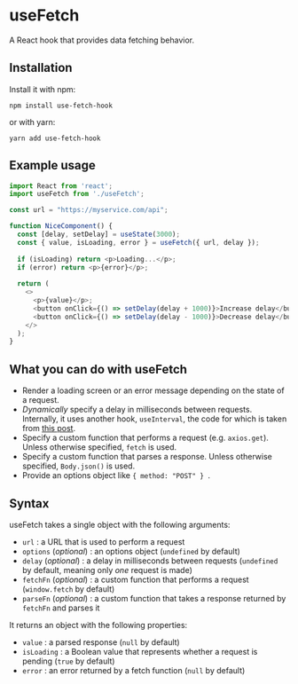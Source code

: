 # useFetch
A React hook that provides data fetching behavior.

## Installation
Install it with npm:
```
npm install use-fetch-hook
```
or with yarn:
```
yarn add use-fetch-hook
```

## Example usage
```javascript
import React from 'react';
import useFetch from './useFetch';

const url = "https://myservice.com/api";

function NiceComponent() {
  const [delay, setDelay] = useState(3000);
  const { value, isLoading, error } = useFetch({ url, delay });
  
  if (isLoading) return <p>Loading...</p>;
  if (error) return <p>{error}</p>;
  
  return (
    <>
      <p>{value}</p>;
      <button onClick={() => setDelay(delay + 1000)}>Increase delay</button>
      <button onClick={() => setDelay(delay - 1000)}>Decrease delay</button>
    </>
  );
}
```

## What you can do with useFetch
* Render a loading screen or an error message depending on the state of a request.
* *Dynamically* specify a delay in milliseconds between requests. Internally, it uses another hook, `useInterval`, the code for which is taken from [this post](https://overreacted.io/making-setinterval-declarative-with-react-hooks/#just-show-me-the-code).
* Specify a custom function that performs a request (e.g. `axios.get`). Unless otherwise specified, `fetch` is used.
* Specify a custom function that parses a response. Unless otherwise specified, `Body.json()` is used.
* Provide an options object like `{ method: "POST" } `.

## Syntax
useFetch takes a single object with the following arguments:  
- `url` : a URL that is used to perform a request 
- `options` (*optional*) : an options object  (`undefined` by default)
- `delay` (*optional*) : a delay in milliseconds between requests  (`undefined` by default, meaning only *one* request is made)
- `fetchFn` (*optional*) : a custom function that performs a request  (`window.fetch` by default)
- `parseFn` (*optional*) : a custom function that takes a response returned by `fetchFn` and parses it

It returns an object with the following properties:
- `value` : a parsed response (`null` by default)
- `isLoading` : a Boolean value that represents whether a request is pending (`true` by default)
- `error` : an error returned by a fetch function (`null` by default)

